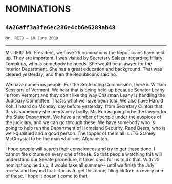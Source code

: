 # NOMINATIONS
## `4a26aff3a3fe6ec286e4cb6e6289ab48`
`Mr. REID — 10 June 2009`

---


Mr. REID. Mr. President, we have 25 nominations the Republicans have 
held up. They are important. I was visited by Secretary Salazar 
regarding Hilary Tompkins, who is somebody he needs. She would be a 
lawyer for the Interior Department. She has a great education and 
background. That was cleared yesterday, and then the Republicans said 
no.

We have numerous people. For the Sentencing Commission, there is 
William Sessions of Vermont. We hear that is being held up because 
Senator Leahy is from Vermont and they don't like the way Chairman 
Leahy is handling the Judiciary Committee. That is what we have been 
told. We also have Harold Koh. I heard on Monday, day before yesterday, 
from Secretary Clinton that this is somebody she needs very badly. Mr. 
Koh is going to be the lawyer for the State Department. We have a 
number of people under the auspices of the judiciary, and we can go 
through these. We have somebody who is going to help run the Department 
of Homeland Security, Rand Beers, who is well-qualified and a good 
person. The topper of them all is LTG Stanley McChrystal to be the man 
who runs Afghanistan.

I hope people will search their consciences and try to get these 
done. I cannot file cloture on every one of these. So that people 
watching this will understand our Senate procedure, it takes days for 
us to do that. With 25 nominations held up, it would take all summer--
until we finish the July recess and beyond that--for us to get this 
done, filing cloture on every one of these. I hope it doesn't come to 
that.
